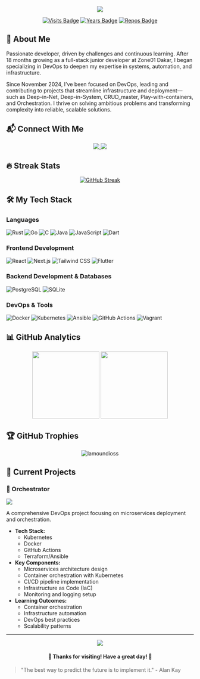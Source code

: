 <div align="center">
  <img src="https://readme-typing-svg.herokuapp.com/?lines=👋+Hi+there!+I'm+Lamine.+THIAM;Full-Stack+Developer;DevOps+Lover&center=true&width=380&height=50">

  [![Visits Badge](https://badges.pufler.dev/visits/lamoundioss/lamoundioss)](https://badges.pufler.dev)
  [![Years Badge](https://badges.pufler.dev/years/lamoundioss)](https://badges.pufler.dev)
  [![Repos Badge](https://badges.pufler.dev/repos/lamoundioss)](https://badges.pufler.dev)
</div>

## 💫 About Me

Passionate developer, driven by challenges and continuous learning. After 18 months growing as a full-stack junior developer at Zone01 Dakar, I began specializing in DevOps to deepen my expertise in systems, automation, and infrastructure.

Since November 2024, I’ve been focused on DevOps, leading and contributing to projects that streamline infrastructure and deployment—such as Deep-in-Net, Deep-in-System, CRUD_master, Play-with-containers, and Orchestration. I thrive on solving ambitious problems and transforming complexity into reliable, scalable solutions.


## 📬 Connect With Me
<p align="center">
  <a href="https://www.linkedin.com/in/thiam-lamine">
    <img src="https://img.shields.io/badge/-LinkedIn-0077B5?style=for-the-badge&logo=linkedin&logoColor=white"/>
  </a>
<!--   <a href="https://folio-topaz-seven.vercel.app/">
    <img src="https://img.shields.io/badge/-Portfolio-000000?style=for-the-badge&logo=safari&logoColor=white"/>
  </a> -->
  <a href="mailto:lamoundioss7@gmail.com">
    <img src="https://img.shields.io/badge/-Email-D14836?style=for-the-badge&logo=gmail&logoColor=white"/>
  </a>
</p>

## 🔥 Streak Stats
<div align="center">

  [![GitHub Streak](https://streak-stats.demolab.com?user=lamoundioss&theme=highcontrast&mode=weekly)](https://git.io/streak-stats)

</div>

## 🛠️ My Tech Stack

### Languages
![Rust](https://img.shields.io/badge/-Rust-000000?style=for-the-badge&logo=rust&logoColor=white)
![Go](https://img.shields.io/badge/-Go-00ADD8?style=for-the-badge&logo=go&logoColor=white)
![C](https://img.shields.io/badge/-C-A8B9CC?style=for-the-badge&logo=c&logoColor=white)
![Java](https://img.shields.io/badge/-Java-007396?style=for-the-badge&logo=java&logoColor=white)
![JavaScript](https://img.shields.io/badge/-JavaScript-F7DF1E?style=for-the-badge&logo=javascript&logoColor=black)
![Dart](https://img.shields.io/badge/-Dart-0175C2?style=for-the-badge&logo=dart&logoColor=white)

### Frontend Development
![React](https://img.shields.io/badge/-React-61DAFB?style=for-the-badge&logo=react&logoColor=black)
![Next.js](https://img.shields.io/badge/-Next.js-000000?style=for-the-badge&logo=next.js&logoColor=white)
![Tailwind CSS](https://img.shields.io/badge/-Tailwind_CSS-38B2AC?style=for-the-badge&logo=tailwind-css&logoColor=white)
![Flutter](https://img.shields.io/badge/-Flutter-02569B?style=for-the-badge&logo=flutter&logoColor=white)

### Backend Development & Databases
![PostgreSQL](https://img.shields.io/badge/-PostgreSQL-336791?style=for-the-badge&logo=postgresql&logoColor=white)
![SQLite](https://img.shields.io/badge/-SQLite-003B57?style=for-the-badge&logo=sqlite&logoColor=white)

### DevOps & Tools
![Docker](https://img.shields.io/badge/-Docker-2496ED?style=for-the-badge&logo=docker&logoColor=white)
![Kubernetes](https://img.shields.io/badge/-Kubernetes-326CE5?style=for-the-badge&logo=kubernetes&logoColor=white)
![Ansible](https://img.shields.io/badge/-Ansible-EE0000?style=for-the-badge&logo=ansible&logoColor=white)
![GitHub Actions](https://img.shields.io/badge/-GitHub_Actions-2088FF?style=for-the-badge&logo=github-actions&logoColor=white)
![Vagrant](https://img.shields.io/badge/-Vagrant-1868F2?style=for-the-badge&logo=vagrant&logoColor=white)

## 📊 GitHub Analytics
<p align="center">
  <img height="180em" src="https://github-readme-stats.vercel.app/api?username=lamoundioss&show_icons=true&theme=radical"/>
  <img height="180em" src="https://github-readme-stats.vercel.app/api/top-langs/?username=lamoundioss&layout=compact&theme=radical"/>
</p>

## 🏆 GitHub Trophies
<p align="center">
  <img src="https://github-profile-trophy.vercel.app/?username=lamoundioss&theme=radical&no-frame=true&no-bg=true&margin-w=4" alt="lamoundioss" />
</p>

## 🚀 Current Projects

### 🔄 Orchestrator
<img src="https://img.shields.io/badge/Status-Active-green?style=for-the-badge&logo=kubernetes&logoColor=white"/>

A comprehensive DevOps project focusing on microservices deployment and orchestration.
- **Tech Stack:**
  - Kubernetes
  - Docker
  - GitHub Actions
  - Terraform/Ansible
- **Key Components:**
  - Microservices architecture design
  - Container orchestration with Kubernetes
  - CI/CD pipeline implementation
  - Infrastructure as Code (IaC)
  - Monitoring and logging setup
- **Learning Outcomes:**
  - Container orchestration
  - Infrastructure automation
  - DevOps best practices
  - Scalability patterns

<!-- ## 🤝 Community Involvement -->
<!-- - Active member in [zone01Dakar](https://www.zone01dakar.sn/) - a collective of 120+ developers
- Regular contributor to local tech meetups and workshops
### Avenir de l'Enfant (ADE) - Digital Volunteer
<img src="https://img.shields.io/badge/Started-May%202024-brightgreen?style=for-the-badge"/>

Recently joined ADE (Future of the Child), an NGO dedicated to helping street children reunite with their families and build better futures. -->

<!-- #### 🎯 Mission -->

<!-- #### 🚀 Upcoming Initiatives -->

<!-- #### 💡 Goals for 2025 -->

<!-- #### 🛠️ Technical Approach -->


<!-- #### 💪 Motivation -->

---

<div align="center">
  <img src="https://komarev.com/ghpvc/?username=lamoundioss&color=blueviolet&style=flat-square">
  <h4>💝 Thanks for visiting! Have a great day! 💝</h4>
</div>

> "The best way to predict the future is to implement it." - Alan Kay